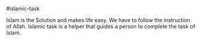 #islamic-task
<p>Islam is the Solution and makes life easy. We have to follow the instruction of Allah. Islamic task is a helper that guides a person to complete the task of                        Islam.</p>
